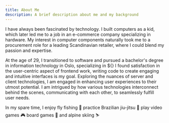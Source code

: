```yaml
---
title: About Me
description: A brief description about me and my background
---
```


I have always been fascinated by technology. I built computers as a kid, which later led me to a job in an e-commerce company specializing in hardware. My interest in computer components naturally took me to a procurement role for a leading Scandinavian retailer, where I could blend my passion and expertise.

At the age of 29, I transitioned to software and pursued a bachelor's degree in information technology in Oslo, specializing in ${} I found satisfaction in the user-centric aspect of frontend work, writing code to create engaging and intuitive interfaces is my goal. Exploring the nuances of server and client technologies, I am engaged in enhancing user experiences to their utmost potential. I am intrigued by how various technologies interconnect behind the scenes, communicating with each other, to seamlessly fulfill user needs.

In my spare time, I enjoy fly fishing 🎣 practice Brazilian jiu-jitsu 🥋 play video games 🎮 board games 🎲 and alpine skiing ⛷️
